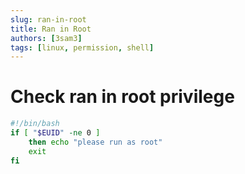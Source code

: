 ```yaml
---
slug: ran-in-root
title: Ran in Root
authors: [3sam3]
tags: [linux, permission, shell]
---
```


# Check ran in root privilege

```bash showLineNumbers {2}
#!/bin/bash
if [ "$EUID" -ne 0 ]
	then echo "please run as root"
	exit
fi
```
